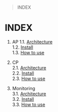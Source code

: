 > INDEX
# INDEX

1. AP
  1.1. [Architecture](#1.1)  
  1.2. [Install](#1.2)  
  1.3. [How to use](#1.3)  

2. CP  
  2.1. [Architecture](#1.1)  
  2.2. [Install](#1.2)  
  2.3. [How to use](#1.3)  

3. Monitoring  
  3.1. [Architecture](#1.1)  
  3.2. [Install](#1.2)  
  3.3. [How to use](#1.3)  
